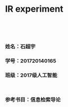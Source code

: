 # IR experiment
<br>
<br>
<br>

### 姓名：石超宇
### 学号：201720140165

### 班级：2017级人工智能




<br>


### 参考书目：信息检索导论



